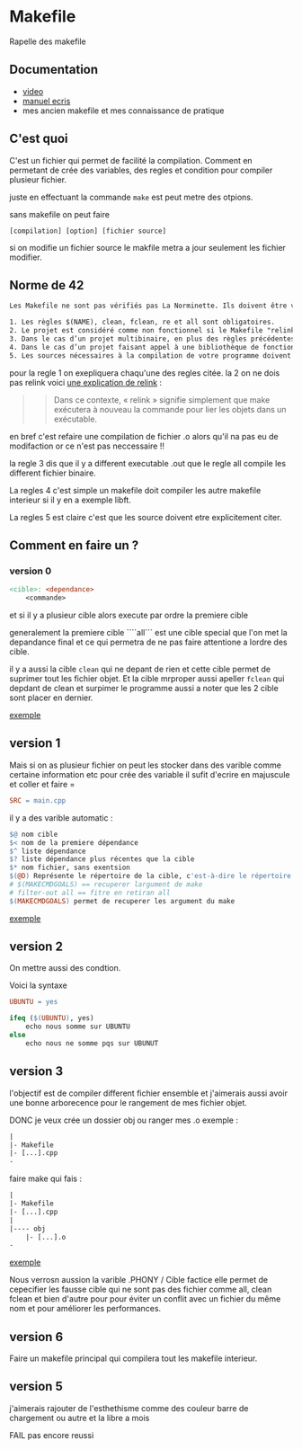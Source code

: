 # Makefile

Rapelle des makefile

## Documentation

- [video](https://youtu.be/-riHEHGP2DU?si=i5SAdzKg8BHN91Hf)
- [manuel ecris](https://www.gnu.org/software/make/manual/make.html)
- mes ancien makefile et mes connaissance de pratique 

## C'est quoi

C'est un fichier qui permet de facilité la compilation.
Comment en permetant de crée des variables, des regles et condition pour compiler plusieur fichier.

juste en effectuant la commande ```make``` est peut metre des otpions.

sans makefile on peut faire
```
[compilation] [option] [fichier source]
```

si on modifie un fichier source le makfile metra a jour seulement les fichier modifier.

## Norme de 42

```txt
Les Makefile ne sont pas vérifiés pas La Norminette. Ils doivent être vérifiés par un humain pendant l’évaluation.

1. Les règles $(NAME), clean, fclean, re et all sont obligatoires.
2. Le projet est considéré comme non fonctionnel si le Makefile "relink".
3. Dans le cas d’un projet multibinaire, en plus des règles précédentes, vous devez avoir une règle all compilant les deux binaires ainsi qu’une règle spécifique à chaque binaire compilé.
4. Dans le cas d’un projet faisant appel à une bibliothèque de fonctions (par exemple une libft), votre makefile doit compiler automatiquement cette bibliothèque.
5. Les sources nécessaires à la compilation de votre programme doivent être explicitement citées dans votre Makefile.
```

pour la regle 1 on exepliquera chaqu'une des regles citée.
la 2 on ne dois pas relink voici [une explication de relink](https://stackoverflow.com/questions/52502399/what-does-it-mean-for-a-makefile-to-relink#:~:text=In%20this%20context%2C%20%E2%80%9Crelink%E2%80%9D,objects%20into%20an%20executable%20again.) :

>> Dans ce contexte, « relink » signifie simplement que make exécutera à nouveau la commande pour lier les objets dans un exécutable.

en bref c'est refaire une compilation de fichier .o alors qu'il na pas eu de modifaction or ce n'est pas neccessaire !!

la regle 3 dis que il y a different executable .out que le regle all compile les different fichier binaire.

La regles 4 c'est simple un makefile doit compiler les autre makefile interieur si il y en a exemple libft.

La regles 5 est claire c'est que les source doivent etre explicitement citer.

## Comment en faire un ?


### version 0

```makefile
<cible>: <dependance>
	<commande>
```

et si il y a plusieur cible alors execute par ordre la premiere cible

generalement la premiere cible ````all``` est une cible special que l'on met la depandance final et ce qui permetra de ne pas faire attentione a lordre des cible.

il y a aussi la cible ```clean``` qui ne depant de rien et cette cible permet de suprimer tout les fichier objet.
Et la cible mrproper aussi apeller ```fclean``` qui depdant de clean et surpimer le programme aussi a noter que les 2 cible sont placer en dernier.

[exemple](./00_namespace/Makefile)

## version 1

Mais si on as plusieur fichier on peut les stocker dans des varible comme certaine information etc pour crée des variable il sufit d'ecrire en majuscule et coller et faire =

```makefile
SRC = main.cpp
```

il y a des varible automatic :
```makefile
$@ nom cible
$< nom de la premiere dépendance
$^ liste dépendance
$? liste dépendance plus récentes que la cible
$* nom fichier, sans exentsion
$(@D) Représente le répertoire de la cible, c'est-à-dire le répertoire où le fichier cible sera placé. Il exclut le nom du fichier lui-même.
# $(MAKECMDGOALS) == recuperer largument de make
# filter-out all == fitre en retiran all
$(MAKECMDGOALS) permet de recuperer les argument du make
```

[exemple](./02_Classe_Instance/Makefile)

## version 2

On mettre aussi des condtion.

Voici la syntaxe
```makefile
UBUNTU = yes

ifeq ($(UBUNTU), yes)
	echo nous somme sur UBUNTU
else
	echo nous ne somme pqs sur UBUNUT
```

## version 3

l'objectif est de compiler different fichier ensemble et j'aimerais aussi avoir une bonne arborecence pour le rangement de mes fichier objet.

DONC je veux crée un dossier obj ou ranger mes .o exemple :

```txt
|
|- Makefile
|- [...].cpp
-
```

faire make qui fais :

```txt
|
|- Makefile
|- [...].cpp
|
|---- obj
    |- [...].o
-
```

[exemple](./04_this_self/Makefile)

Nous verrosn aussion la varible .PHONY / Cible factice elle permet de cepecifier les fausse cible qui ne sont pas des fichier comme all, clean fclean et bien d'autre pour 
pour éviter un conflit avec un fichier du même nom et pour améliorer les performances.

## version 6

Faire un makefile principal qui compilera tout les makefile interieur.

## version 5

j'aimerais rajouter de l'esthethisme comme des couleur barre de chargement ou autre et la libre a mois 

FAIL pas encore reussi